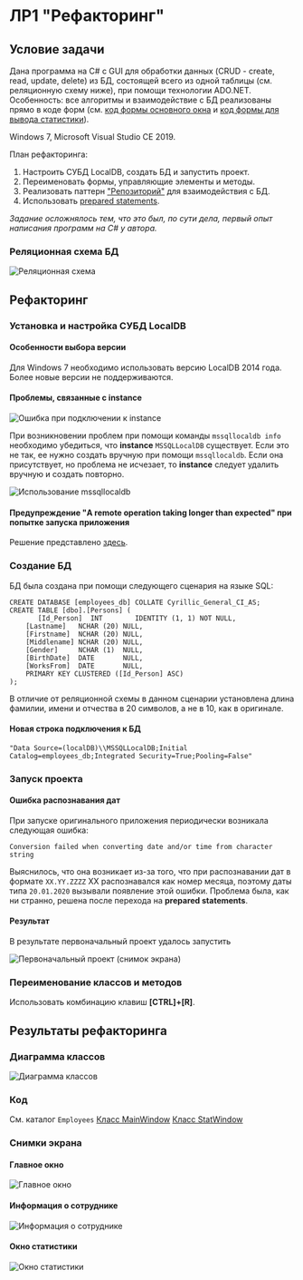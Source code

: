 # ЛР1 "Рефакторинг"

## Условие задачи

Дана программа на C# с GUI для обработки данных (CRUD - create, read, update, delete) из БД, состоящей всего из одной таблицы (см. реляционную схему ниже), при помощи технологии ADO.NET. Особенность: все алгоритмы и взаимодействие с БД реализованы прямо в коде форм (см. [код формы основного окна](./OldCode/Form1.cs) и [код формы для вывода статистики](./OldCode/Form2.cs)).

Windows 7, Microsoft Visual Studio CE 2019.

План рефакторинга:

1. Настроить СУБД LocalDB, создать БД и запустить проект.
2. Переименовать формы, управляющие элементы и методы.
3. Реализовать паттерн ["Репозиторий"](https://metanit.com/sharp/articles/mvc/11.php) для взаимодействия с БД. 
4. Использовать [prepared statements](https://docs.microsoft.com/ru-ru/dotnet/api/system.data.sqlclient.sqlcommand.prepare?view=dotnet-plat-ext-5.0).

*Задание осложнялось тем, что это был, по сути дела, первый опыт написания программ на C# у автора.*

### Реляционная схема БД

![Реляционная cхема](./ER.png)

## Рефакторинг

### Установка и настройка СУБД LocalDB

#### Особенности выбора версии

Для Windows 7 необходимо использовать версию LocalDB 2014 года. Более новые версии не поддерживаются. 

#### Проблемы, связанные с instance

![Ошибка при подключении к instance](./Screenshots/error1.png)

При возникновении проблем при помощи команды `mssqllocaldb info` необходимо убедиться, что **instance** `MSSQLLocalDB` существует. Если это не так, ее нужно создать вручную при помощи `mssqllocaldb`. Если она присутствует, но проблема не исчезает, то **instance** следует удалить вручную и создать повторно. 

![Использование mssqllocaldb](./Screenshots/owner.png)

#### Предупреждение "A remote operation taking longer than expected" при попытке запуска приложения

Решение представлено [здесь](https://stackoverflow.com/questions/12252969/visual-studio-2012-a-remote-operation-is-taking-longer-than-expected).    

### Создание БД

БД была создана при помощи следующего сценария на языке SQL:

    CREATE DATABASE [employees_db] COLLATE Cyrillic_General_CI_AS;
    CREATE TABLE [dbo].[Persons] (
           [Id_Person]  INT        IDENTITY (1, 1) NOT NULL,
        [Lastname]   NCHAR (20) NULL,
        [Firstname]  NCHAR (20) NULL,
        [Middlename] NCHAR (20) NULL,
        [Gender]     NCHAR (1)  NULL,
        [BirthDate]  DATE       NULL,
        [WorksFrom]  DATE       NULL,
        PRIMARY KEY CLUSTERED ([Id_Person] ASC)
    );

В отличие от реляционной схемы в данном сценарии установлена длина фамилии, имени и отчества в 20 символов, а не в 10, как в оригинале. 

#### Новая строка подключения к БД

    "Data Source=(localDB)\\MSSQLLocalDB;Initial Catalog=employees_db;Integrated Security=True;Pooling=False"

### Запуск проекта

#### Ошибка распознавания дат

При запуске оригинального приложения периодически возникала следующая ошибка:

    Conversion failed when converting date and/or time from character string

Выяснилось, что она возникает из-за того, что при распознавании дат в формате `XX.YY.ZZZZ` XX распознавался как номер месяца, поэтому даты типа `20.01.2020` вызывали появление этой ошибки. Проблема была, как ни странно, решена после перехода на **prepared statements**. 

#### Результат

В результате первоначальный проект удалось запустить

![Первоначальный проект (снимок экрана)](./Screenshots/Running.png)

### Переименование классов и методов

Использовать комбинацию клавиш **[CTRL]+[R]**.

## Результаты рефакторинга

### Диаграмма классов

![Диаграмма классов](./class_diag.png)

### Код

См. каталог `Employees`
[Класс MainWindow](./Employees/Form1.cs)
[Класс StatWindow](./Employees/Form2.cs)

### Снимки экрана

#### Главное окно

![Главное окно](./Screenshots/res1.png)

#### Информация о сотруднике

![Информация о сотруднике](./Screenshots/res2.png)

#### Окно статистики

![Окно статистики](./Screenshots/res3.png)
